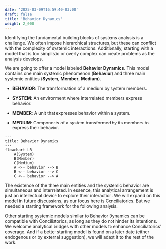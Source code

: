 ```yaml
---
date: '2025-03-09T16:59:40-03:00'
draft: false
title: 'Behavior Dynamics'
weight: 2_000
---
```


Identifying the fundamental building blocks of systems analysis is a challenge. We often impose hierarchical structures, but these can conflict with the complexity of systemic interactions. Additionally, starting with a model that is too simplistic or overly complex can create problems as the analysis develops.

We are going to offer a model labeled **Behavior Dynamics**. This model contains one main systemic phenomenon (**Behavior**) and three main systemic entities (**System**, **Member**, **Medium**).

- **BEHAVIOR**: The transformation of a medium by system members.

- **SYSTEM**: An environment where interrelated members express behavior.

- **MEMBER**: A unit that expresses behavior within a system.

- **MEDIUM**: Components of a system transformed by its members to express their behavior.

```mermaid
---
title: Behavior Dynamics
---
flowchart LR
    A(System)
    B(Member)
    C(Medium)
    A <-- behavior --> B
    B <-- behavior --> C
    C <-- behavior --> A
```

The existence of the three main entities and the systemic behavior are simultaneous and interrelated. In essence, this analytical arrangement is just an intellectual device to explore their interaction. We will expand on this model in future discussions, as our focus here is Conciliatorics. But we needed a starting framework for the following analysis.

Other starting systemic models similar to Behavior Dynamics can be compatible with Conciliatorics, as long as they do not hinder its intentions. We welcome analytical bridges with other models to enhance Conciliatorics' coverage. And if a better starting model is found on a later date (either endogenous or by external suggestion), we will adapt it to the rest of the work.


